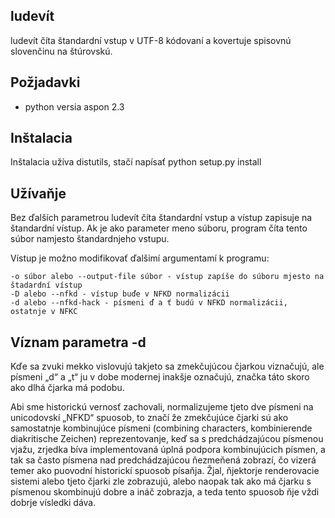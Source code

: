 ludevít
-------

ludevít číta štandardní vstup v UTF-8 kódovaní a kovertuje spisovnú slovenčinu
na štúrovskú.

Požjadavki
----------
* python versia aspon 2.3

Inštalacia
----------
Inštalacia užíva distutils, stačí napísať
python setup.py install

Užívaňje
--------
Bez ďalších parametrou ludevít číta štandardní vstup a vístup
zapisuje na štandardní vístup.
Ak je ako parameter meno súboru, program číta tento súbor namjesto
štandardnjeho vstupu.

Vístup je možno modifikovať ďalšimí argumentamí k programu:

    -o súbor alebo --output-file súbor - vístup zapíše do súboru mjesto na štadardní vístup
    -D alebo --nfkd - vístup buďe v NFKD normalizácii
    -d alebo --nfkd-hack - písmeni ď a ť budú v NFKD normalizácii, ostatnje v NFKC

Víznam parametra -d
-------------------
Kďe sa zvuki mekko vislovujú takjeto sa zmekčujúcou čjarkou viznačujú, ale
písmeni „d“ a „t“ ju v dobe modernej inakšje označujú, značka táto skoro ako
dlhá čjarka má podobu. 

Abi sme historickú vernosť zachovali, normalizujeme tjeto dve písmeni na
unicodovskí „NFKD“ spuosob, to značí že zmekčujúce čjarki sú ako samostatnje
kombinujúce písmeni (combining characters, kombinierende diakritische Zeichen)
reprezentovanje, keď sa s predchádzajúcou písmenou vjažu, zrjedka bíva
implementovaná úplná podpora kombinujúcich písmen, a tak sa často písmena nad
predchádzajúcou ňezmeňená zobrazí, čo vizerá temer ako puovodní historickí
spuosob písaňja. Žjal, ňjektorje renderovacie sistemi alebo tjeto čjarki zle
zobrazujú, alebo naopak tak ako má čjarku s písmenou skombinujú dobre a ináč
zobrazja, a teda tento spuosob ňje vždi dobrje vísledki dáva.

